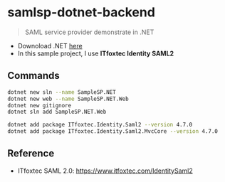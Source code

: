 # samlsp-dotnet-backend
> SAML service provider demonstrate in .NET

* Downoload .NET [here](https://dotnet.microsoft.com/download/dotnet/5.0)
* In this sample project, I use **ITfoxtec Identity SAML2**

## Commands
```bash
dotnet new sln --name SampleSP.NET
dotnet new web --name SampleSP.NET.Web
dotnet new gitignore
dotnet sln add SampleSP.NET.Web
```

``` bash
dotnet add package ITfoxtec.Identity.Saml2 --version 4.7.0
dotnet add package ITfoxtec.Identity.Saml2.MvcCore --version 4.7.0
```

## Reference
* ITfoxtec SAML 2.0: https://www.itfoxtec.com/IdentitySaml2